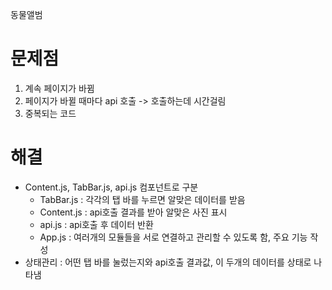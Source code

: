 동물앨범

# 문제점 
1. 계속 페이지가 바뀜
2. 페이지가 바뀔 때마다 api 호출 -> 호출하는데 시간걸림
3. 중복되는 코드

# 해결
- Content.js, TabBar.js, api.js 컴포넌트로 구분
  - TabBar.js : 각각의 탭 바를 누르면 알맞은 데이터를 받음
  - Content.js : api호출 결과를 받아 알맞은 사진 표시
  - api.js : api호출 후 데이터 반환
  - App.js : 여러개의 모듈들을 서로 연결하고 관리할 수 있도록 함, 주요 기능 작성
- 상태관리 : 어떤 탭 바를 눌렀는지와 api호출 결과값, 이 두개의 데이터를 상태로 나타냄
